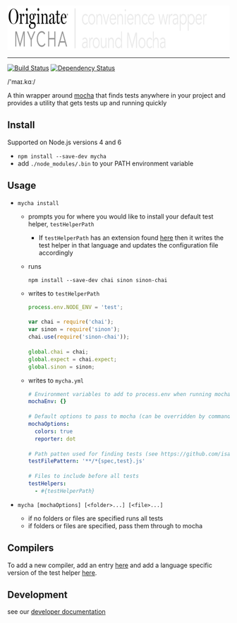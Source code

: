 <img src="documentation/logo.png" width="788" height="100" alt="logo">
<hr>

[![Build Status](https://travis-ci.org/Originate/mycha.svg?branch=master)](https://travis-ci.org/Originate/mycha) [![Dependency Status](https://david-dm.org/Originate/mycha.svg)](https://david-dm.org/Originate/mycha)

/'maɪ.kɑː/

A thin wrapper around [mocha](https://github.com/mochajs/mocha)
that finds tests anywhere in your project
and provides a utility that gets tests up and running quickly


## Install

Supported on Node.js versions 4 and 6

* `npm install --save-dev mycha`
* add `./node_modules/.bin` to your PATH environment variable


## Usage

* `mycha install`
  * prompts you for where you would like to install your default test helper, `testHelperPath`
    * If `testHelperPath` has an extension found [here](src/compilers.coffee) then
      it writes the test helper in that language and updates the configuration file accordingly

  * runs
    ```
    npm install --save-dev chai sinon sinon-chai
    ```

  * writes to `testHelperPath`
    ```js
    process.env.NODE_ENV = 'test';

    var chai = require('chai');
    var sinon = require('sinon');
    chai.use(require('sinon-chai'));

    global.chai = chai;
    global.expect = chai.expect;
    global.sinon = sinon;
    ```

  * writes to `mycha.yml`
    ```yml
    # Environment variables to add to process.env when running mocha
    mochaEnv: {}

    # Default options to pass to mocha (can be overridden by command line options)
    mochaOptions:
      colors: true
      reporter: dot

    # Path patten used for finding tests (see https://github.com/isaacs/minimatch)
    testFilePattern: '**/*{spec,test}.js'

    # Files to include before all tests
    testHelpers:
      - #{testHelperPath}
    ```

* `mycha [mochaOptions] [<folder>...] [<file>...]`
  * if no folders or files are specified runs all tests
  * if folders or files are specified, pass them through to mocha


## Compilers

To add a new compiler, add an entry [here](src/compilers.coffee) and add a
language specific version of the test helper [here](scaffold).

## Development

see our [developer documentation](CONTRIBUTING.md)
